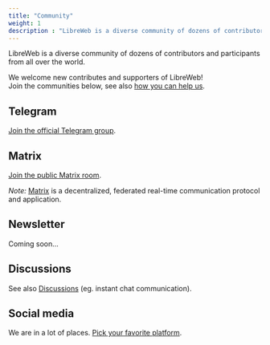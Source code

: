 ```yaml
---
title: "Community"
weight: 1
description : "LibreWeb is a diverse community of dozens of contributors and participants from all over the world!"
---
```


LibreWeb is a diverse community of dozens of contributors and participants from all over the world.

We welcome new contributes and supporters of LibreWeb!  
Join the communities below, see also [how you can help us](/faq/#how-can-i-contribute).

<!-- ## Forums -->

<!-- ## Blog -->

## Telegram

[Join the official Telegram group](https://t.me/libreweb).

## Matrix

[Join the public Matrix room](https://matrix.to/#/#libreweb:melroy.org?via=melroy.org).

*Note:* [Matrix](https://matrix.org/) is a decentralized, federated real-time communication protocol and application.

## Newsletter

Coming soon...

## Discussions

See also [Discussions](/community/discussions) (eg. instant chat communication).

## Social media

We are in a lot of places. [Pick your favorite platform](/community/social-media).
